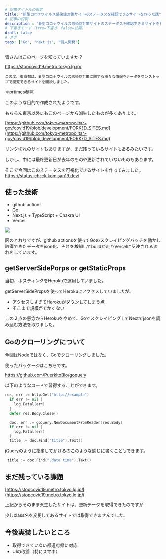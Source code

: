 ```yaml
---
# 記事タイトルの設定
title: "新型コロナウイルス感染症対策サイトのステータスを確認できるサイトを作った話"
# 記事の説明
description : "新型コロナウイルス感染症対策サイトのステータスを確認できるサイトを作った話"
# 下書きモード（true=下書き、false=公開）
draft: false
# タグ
tags: ["Go", "next.js", "個人開発"]
---
```

皆さんはこのページを知っていますか？

https://stopcovid19.metro.tokyo.lg.jp/

```
この度、東京都は、新型コロナウイルス感染症対策に関する様々な情報やデータをワンストップで閲覧できるサイトを開設しました。
```

＊prtimes参照

このような目的で作成されたようです。

もちろん東京以外にもこのページから派生したものが多くあります。

[https://github.com/tokyo-metropolitan-gov/covid19/blob/development/FORKED_SITES.md](https://github.com/tokyo-metropolitan-gov/covid19/blob/development/FORKED_SITES.md)

リンク切れのサイトもありますが、まだ残っているサイトもあるみたいです。

しかし、中には最終更新日が去年のものや更新されていないものもあります。

そこで今回はこのステータスを可視化できるサイトを作ってみました。
https://status-check.komisan19.dev/

## 使った技術

- github actions
- Go
- Next.js + TypeScript + Chakra UI
- Vercel

![](https://storage.googleapis.com/zenn-user-upload/39cd0b0555cef0fdea8b3bd9.png)


図のとおりですが、github actionsを使ってGoのスクレイピングバッチを動かし取得できたデータをjson化、それを検知してbuildが走りVercelに反映される流れをしています。

## getServerSidePorps or getStaticProps

当初、ホスティングをHerokuで運用していました。

getServerSidePropsを使ってHerokuにアクセスしていましたが、

- アクセスしすぎてHerokuがダウンしてしまう点
- そこまで規模がでかくない

この２点の懸念からHerokuをやめて、GoでスクレイピングしてNextでjsonを読み込む方法を取りました。

## Goのクローリングについて

今回はNodeではなく、Goでクローリングしました。

使ったパッケージはこちらです。

https://github.com/PuerkitoBio/goquery

以下のようなコードで習得することができます。

```go
res, err := http.Get("http://example")
  if err != nil {
    log.Fatal(err)
  }
  defer res.Body.Close()

  doc, err := goquery.NewDocumentFromReader(res.Body)
  if err != nil {
    log.Fatal(err)
  }
  title := doc.Find("title").Text()
```

jQueryのように指定してかけるのこのような感じに書くこともできます。

```go
 title := doc.Find(".date time").Text()
```

## まだ残っている課題

[https://stopcovid19.metro.tokyo.lg.jp/](https://stopcovid19.metro.tokyo.lg.jp/)

上記からそのまま派生したサイトは、更新データを取得できたのですが

少しclass名を変更してあるサイトでは取得できませんでした。

## 今後実装したいところ

- 取得できていない都道府県に対応
- UIの改善（特にスマホ）


